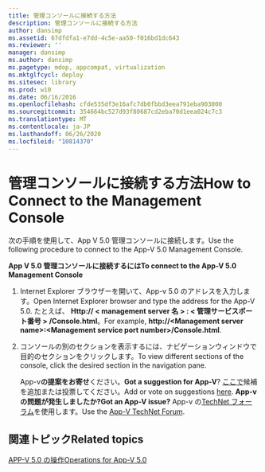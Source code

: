 ```yaml
---
title: 管理コンソールに接続する方法
description: 管理コンソールに接続する方法
author: dansimp
ms.assetid: 67dfdfa1-e7dd-4c5e-aa50-f016bd1dc643
ms.reviewer: ''
manager: dansimp
ms.author: dansimp
ms.pagetype: mdop, appcompat, virtualization
ms.mktglfcycl: deploy
ms.sitesec: library
ms.prod: w10
ms.date: 06/16/2016
ms.openlocfilehash: cfde535df3e16afc7db0fbbd3eea791eba903000
ms.sourcegitcommit: 354664bc527d93f80687cd2eba70d1eea024c7c3
ms.translationtype: MT
ms.contentlocale: ja-JP
ms.lasthandoff: 06/26/2020
ms.locfileid: "10814370"
---
```

# <span data-ttu-id="f6930-103">管理コンソールに接続する方法</span><span class="sxs-lookup"><span data-stu-id="f6930-103">How to Connect to the Management Console</span></span>


<span data-ttu-id="f6930-104">次の手順を使用して、App V 5.0 管理コンソールに接続します。</span><span class="sxs-lookup"><span data-stu-id="f6930-104">Use the following procedure to connect to the App-V 5.0 Management Console.</span></span>

**<span data-ttu-id="f6930-105">App V 5.0 管理コンソールに接続するには</span><span class="sxs-lookup"><span data-stu-id="f6930-105">To connect to the App-V 5.0 Management Console</span></span>**

1.  <span data-ttu-id="f6930-106">Internet Explorer ブラウザーを開いて、App-v 5.0 のアドレスを入力します。</span><span class="sxs-lookup"><span data-stu-id="f6930-106">Open Internet Explorer browser and type the address for the App-V 5.0.</span></span> <span data-ttu-id="f6930-107">たとえば、 **Http:// &lt; management server 名 &gt; : &lt; 管理サービスポート番号 &gt; /Console.html**。</span><span class="sxs-lookup"><span data-stu-id="f6930-107">For example, **http://&lt;Management server name&gt;:&lt;Management service port number&gt;/Console.html**.</span></span>

2.  <span data-ttu-id="f6930-108">コンソールの別のセクションを表示するには、ナビゲーションウィンドウで目的のセクションをクリックします。</span><span class="sxs-lookup"><span data-stu-id="f6930-108">To view different sections of the console, click the desired section in the navigation pane.</span></span>

    <span data-ttu-id="f6930-109">App-v**の提案をお寄せ**ください。</span><span class="sxs-lookup"><span data-stu-id="f6930-109">**Got a suggestion for App-V**?</span></span> <span data-ttu-id="f6930-110">[ここで](http://appv.uservoice.com/forums/280448-microsoft-application-virtualization)候補を追加または投票してください。</span><span class="sxs-lookup"><span data-stu-id="f6930-110">Add or vote on suggestions [here](http://appv.uservoice.com/forums/280448-microsoft-application-virtualization).</span></span> **<span data-ttu-id="f6930-111">App-v の問題が発生しましたか?</span><span class="sxs-lookup"><span data-stu-id="f6930-111">Got an App-V issue?</span></span>** <span data-ttu-id="f6930-112">App-v の[TechNet フォーラム](https://social.technet.microsoft.com/Forums/home?forum=mdopappv)を使用します。</span><span class="sxs-lookup"><span data-stu-id="f6930-112">Use the [App-V TechNet Forum](https://social.technet.microsoft.com/Forums/home?forum=mdopappv).</span></span>

## <span data-ttu-id="f6930-113">関連トピック</span><span class="sxs-lookup"><span data-stu-id="f6930-113">Related topics</span></span>


[<span data-ttu-id="f6930-114">APP-V 5.0 の操作</span><span class="sxs-lookup"><span data-stu-id="f6930-114">Operations for App-V 5.0</span></span>](operations-for-app-v-50.md)

 

 





